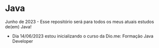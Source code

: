 # Java
Junho de 2023 - Esse repositório será para todos os meus atuais estudos de(em) Java!
* Dia 14/06/2023 estou inicializando o curso da Dio.me: Formação Java Developer

